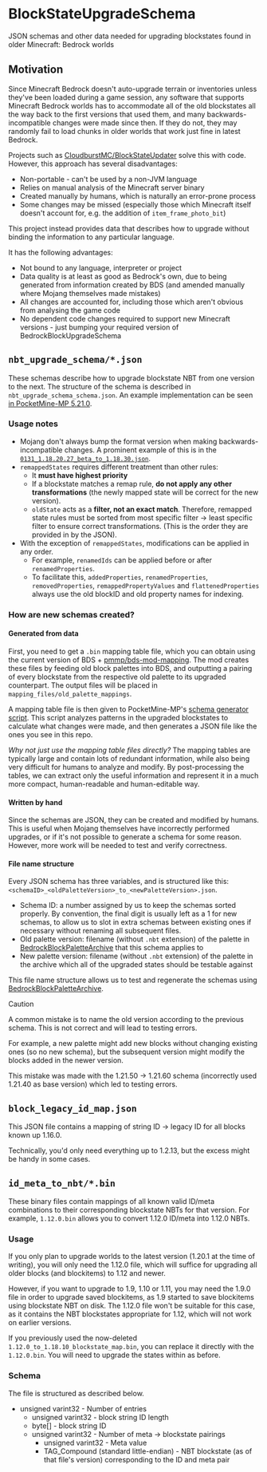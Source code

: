 # BlockStateUpgradeSchema
JSON schemas and other data needed for upgrading blockstates found in older Minecraft: Bedrock worlds

## Motivation

Since Minecraft Bedrock doesn't auto-upgrade terrain or inventories unless they've been loaded during a game session, any software that supports Minecraft Bedrock worlds has to accommodate all of the old blockstates all the way back to the first versions that used them, and many backwards-incompatible changes were made since then.
If they do not, they may randomly fail to load chunks in older worlds that work just fine in latest Bedrock.

Projects such as [CloudburstMC/BlockStateUpdater](https://github.com/CloudburstMC/BlockStateUpdater) solve this with code. However, this approach has several disadvantages:
- Non-portable - can't be used by a non-JVM language
- Relies on manual analysis of the Minecraft server binary
- Created manually by humans, which is naturally an error-prone process
- Some changes may be missed (especially those which Minecraft itself doesn't account for, e.g. the addition of `item_frame_photo_bit`)

This project instead provides data that describes how to upgrade without binding the information to any particular language.

It has the following advantages:
- Not bound to any language, interpreter or project
- Data quality is at least as good as Bedrock's own, due to being generated from information created by BDS (and amended manually where Mojang themselves made mistakes)
- All changes are accounted for, including those which aren't obvious from analysing the game code
- No dependent code changes required to support new Minecraft versions - just bumping your required version of BedrockBlockUpgradeSchema

## `nbt_upgrade_schema/*.json`
These schemas describe how to upgrade blockstate NBT from one version to the next. The structure of the schema is described in `nbt_upgrade_schema_schema.json`. An example implementation can be seen [in PocketMine-MP 5.21.0](https://github.com/pmmp/PocketMine-MP/blob/5.21.0/src/data/bedrock/block/upgrade/BlockStateUpgrader.php).

### Usage notes
- Mojang don't always bump the format version when making backwards-incompatible changes. A prominent example of this is in the [`0131_1.18.20.27_beta_to_1.18.30.json`](/nbt_upgrade_schema/0131_1.18.20.27_beta_to_1.18.30.json).
- `remappedStates` requires different treatment than other rules:
  - It **must have highest priority**
  - If a blockstate matches a remap rule, **do not apply any other transformations** (the newly mapped state will be correct for the new version).
  - `oldState` acts as a **filter, not an exact match**. Therefore, remapped state rules must be sorted from most specific filter -> least specific filter to ensure correct transformations. (This is the order they are provided in by the JSON).
- With the exception of `remappedStates`, modifications can be applied in any order.
  - For example, `renamedIds` can be applied before or after `renamedProperties`.
  - To facilitate this, `addedProperties`, `renamedProperties`, `removedProperties`, `remappedPropertyValues` and `flattenedProperties` always use the old blockID and old property names for indexing.

### How are new schemas created?

#### Generated from data
First, you need to get a `.bin` mapping table file, which you can obtain using the current version of BDS + [pmmp/bds-mod-mapping](https://github.com/pmmp/bds-mod-mapping). The mod creates these files by feeding old block palettes into BDS, and outputting a pairing of every blockstate from the respective old palette to its upgraded counterpart. The output files will be placed in `mapping_files/old_palette_mappings`.

A mapping table file is then given to PocketMine-MP's [schema generator script](https://github.com/pmmp/PocketMine-MP/blob/stable/tools/blockstate-upgrade-schema-utils.php). This script analyzes patterns in the upgraded blockstates to calculate what changes were made, and then generates a JSON file like the ones you see in this repo.

*Why not just use the mapping table files directly?* The mapping tables are typically large and contain lots of redundant information, while also being very difficult for humans to analyze and modify. By post-processing the tables, we can extract only the useful information and represent it in a much more compact, human-readable and human-editable way.

#### Written by hand
Since the schemas are JSON, they can be created and modified by humans. This is useful when Mojang themselves have incorrectly performed upgrades, or if it's not possible to generate a schema for some reason. However, more work will be needed to test and verify correctness.

#### File name structure
Every JSON schema has three variables, and is structured like this: `<schemaID>_<oldPaletteVersion>_to_<newPaletteVersion>.json`.

- Schema ID: a number assigned by us to keep the schemas sorted properly. By convention, the final digit is usually left as a 1 for new schemas, to allow us to slot in extra schemas between existing ones if necessary without renaming all subsequent files.
- Old palette version: filename (without `.nbt` extension) of the palette in [BedrockBlockPaletteArchive](https://github.com/pmmp/BedrockBlockPaletteArchive) that this schema applies to
- New palette version: filename (without `.nbt` extension) of the palette in the archive which all of the upgraded states should be testable against

This file name structure allows us to test and regenerate the schemas using [BedrockBlockPaletteArchive](https://github.com/pmmp/BedrockBlockPaletteArchive).

> [!CAUTION]
> A common mistake is to name the old version according to the previous schema. This is not correct and will lead to testing errors.
>
> For example, a new palette might add new blocks without changing existing ones (so no new schema), but the subsequent version might modify the blocks added in the newer version.
>
> This mistake was made with the 1.21.50 -> 1.21.60 schema (incorrectly used 1.21.40 as base version) which led to testing errors.

## `block_legacy_id_map.json`
This JSON file contains a mapping of string ID -> legacy ID for all blocks known up 1.16.0.

Technically, you'd only need everything up to 1.2.13, but the excess might be handy in some cases.

## `id_meta_to_nbt/*.bin`
These binary files contain mappings of all known valid ID/meta combinations to their corresponding blockstate NBTs for that version.
For example, `1.12.0.bin` allows you to convert 1.12.0 ID/meta into 1.12.0 NBTs.

### Usage
If you only plan to upgrade worlds to the latest version (1.20.1 at the time of writing), you will only need the 1.12.0 file, which will suffice for upgrading all older blocks (and blockitems) to 1.12 and newer.

However, if you want to upgrade to 1.9, 1.10 or 1.11, you may need the 1.9.0 file in order to upgrade saved blockitems, as 1.9 started to save blockitems using blockstate NBT on disk. The 1.12.0 file won't be suitable for this case, as it contains the NBT blockstates appropriate for 1.12, which will not work on earlier versions.

If you previously used the now-deleted `1.12.0_to_1.18.10_blockstate_map.bin`, you can replace it directly with the `1.12.0.bin`. You will need to upgrade the states within as before.

### Schema
The file is structured as described below.

- unsigned varint32 - Number of entries
  - unsigned varint32 - block string ID length
  - byte[] - block string ID
  - unsigned varint32 - Number of meta -> blockstate pairings
    - unsigned varint32 - Meta value
    - TAG_Compound (standard little-endian) - NBT blockstate (as of that file's version) corresponding to the ID and meta pair
